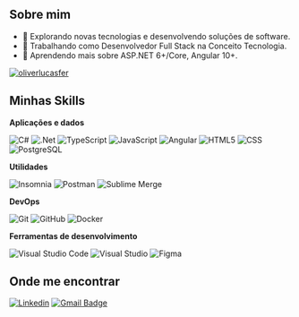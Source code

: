 ## Sobre mim

- 🤔 Explorando novas tecnologias e desenvolvendo soluções de software.
- 💼 Trabalhando como Desenvolvedor Full Stack na Conceito Tecnologia.
- 🌱 Aprendendo mais sobre ASP.NET 6+/Core, Angular 10+.

[![oliverlucasfer](https://github-readme-stats.vercel.app/api/top-langs/?username=oliverlucasfer&hide=html&layout=compact&theme=dracula)](https://github.com/anuraghazra/github-readme-stats)

## Minhas Skills

**Aplicações e dados**

![C#](https://img.shields.io/badge/-C%23-333333?style=flat&logo=c-sharp&logoColor=239120)
![.Net](https://img.shields.io/badge/-.NET_Core-333333?style=flat&logo=dotnet&logoColor=512BD4)
![TypeScript](https://img.shields.io/badge/-TypeScript-333333?style=flat&logo=typescript&logoColor=007ACC)
![JavaScript](https://img.shields.io/badge/-JavaScript-333333?style=flat&logo=javascript)
![Angular](https://img.shields.io/badge/-Angular-333333?style=flat&logo=angular&logoColor=DD0031)
![HTML5](https://img.shields.io/badge/-HTML5-333333?style=flat&logo=HTML5)
![CSS](https://img.shields.io/badge/-CSS-333333?style=flat&logo=CSS3&logoColor=1572B6)
![PostgreSQL](https://img.shields.io/badge/-PostgreSQL-333333?style=flat&logo=postgresql&logoColor=336791)

**Utilidades**

![Insomnia](https://img.shields.io/badge/-Insomnia-333333?style=flat&logo=insomnia)
![Postman](https://img.shields.io/badge/-Postman-333333?style=flat&logo=postman)
![Sublime Merge](https://img.shields.io/badge/-Sublime_Merge-333333?style=flat&logo=sublime-merge&logoColor=FF9800)

**DevOps**

![Git](https://img.shields.io/badge/-Git-333333?style=flat&logo=git)
![GitHub](https://img.shields.io/badge/-GitHub-333333?style=flat&logo=github)
![Docker](https://img.shields.io/badge/-Docker-333333?style=flat&logo=docker)

**Ferramentas de desenvolvimento**

![Visual Studio Code](https://img.shields.io/badge/-Visual%20Studio%20Code-333333?style=flat&logo=visual-studio-code&logoColor=007ACC)
![Visual Studio](https://img.shields.io/badge/-Visual_Studio-333333?style=flat&logo=visual-studio&logoColor=5C2D91)
![Figma](https://img.shields.io/badge/-Figma-333333?style=flat&logo=figma&logoColor=007ACC)

## Onde me encontrar

[![Linkedin](https://img.shields.io/badge/-Lucas-blue?style=flat-square&logo=Linkedin&logoColor=white&link=https://www.linkedin.com/in/lucas-ferreira-de-oliveira-0975392a5/)](https://www.linkedin.com/in/lucas-ferreira-de-oliveira-0975392a5/)
[![Gmail Badge](https://img.shields.io/badge/-oliverlucasfer@hotmail.com-006bed?style=flat-square&logo=Gmail&logoColor=white&link=mailto:oliverlucasfer@hotmail.com)](mailto:oliverlucasfer@hotmail.com)
